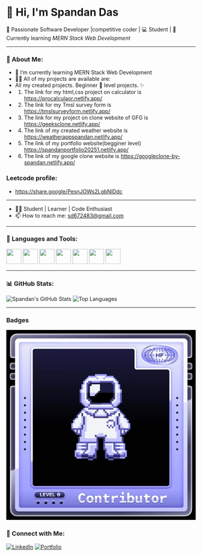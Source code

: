 # 👋 Hi, I'm Spandan Das

🎯 Passionate Software Developer |competitive coder | 💻 Student | 🌱 Currently learning *MERN Stack Web Development*

---

### 💫 About Me:
- 🌱 I’m currently learning MERN Stack Web Development  
- 👨‍💻 All of my projects are available are:
- All my created projects. Beginner 🔰 level projects. ✨ 
- 1. The link for my html,css project on calculator is https://procalculaor.netlify.app/
- 2. The link for my Tmsl survey form is https://tmslsurveyform.netlify.app/
- 3. The link for my project on clone website of GFG is https://geeksclone.netlify.app/
- 4. The link of my created weather website is https://weatherappspandan.netlify.app/
- 5. The link of my portfolio website(begginer level) https://spandanportfolio20251.netlify.app/
- 6. The link of my google clone website is https://googleclone-by-spandan.netlify.app/

### Leetcode profile:
- https://share.google/PesnJOWs2LgbNlDdc
---
  
- 🧑‍🎓 Student | Learner | Code Enthusiast  
- 📫 How to reach me: sd672483@gmail.com

---

### 🧰 Languages and Tools:
<p align="left">
  <img src="https://cdn.jsdelivr.net/gh/devicons/devicon/icons/html5/html5-original.svg" width="40" height="40"/>
  <img src="https://cdn.jsdelivr.net/gh/devicons/devicon/icons/css3/css3-original.svg" width="40" height="40"/>
  <img src="https://cdn.jsdelivr.net/gh/devicons/devicon/icons/javascript/javascript-original.svg" width="40" height="40"/>
  <img src="https://cdn.jsdelivr.net/gh/devicons/devicon/icons/nodejs/nodejs-original.svg" width="40" height="40"/>
  <img src="https://cdn.jsdelivr.net/gh/devicons/devicon/icons/mongodb/mongodb-original.svg" width="40" height="40"/>
  <img src="https://cdn.jsdelivr.net/gh/devicons/devicon/icons/python/python-original.svg" width="40" height="40"/>
  <img src="https://cdn.jsdelivr.net/gh/devicons/devicon/icons/c/c-original.svg" width="40" height="40"/>
</p>

---

### 📊 GitHub Stats:
![Spandan's GitHub Stats](https://github-readme-stats.vercel.app/api?username=Spandan2106&show_icons=true&theme=radical)
![Top Languages](https://github-readme-stats.vercel.app/api/top-langs/?username=Spandan2106&layout=compact&theme=radical)

---

### Badges
![Badges](https://github.com/Spandan2106/Spandan2106/blob/main/WhatsApp%20Image%202025-10-16%20at%2020.52.08_81418d01.jpg?raw=true)

### 🔗 Connect with Me:
[![LinkedIn](https://img.shields.io/badge/LinkedIn-blue?style=for-the-badge&logo=linkedin&logoColor=white)](https://linkedin.com/in/spandan-das-b7b5a431b)
[![Portfolio](https://img.shields.io/badge/Portfolio-000?style=for-the-badge&logo=vercel&logoColor=white)](https://yourportfolio.vercel.app)
